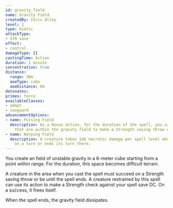 ```yaml
---
id: gravity_field
name: Gravity Field
createdBy: Chris Alley
level: 1
type: biotic
attackType:
- STR save
effect:
- control
damageType: []
castingTime: Action
duration: 1 minute
concentration: true
distance:
  range: 30m
  aoeType: cube
  aoeDistance: 6m
detonates: 
primes: force
availableClasses:
- adept
- vanguard
advancementOptions:
- name: Pulsing Field  
  description: As a bonus action, for the duration of the spell, you can force a number of creatures equal to twice the spell level
    that are within the gravity field to make a Strength saving throw or be restrained until the spell ends. 
- name: Warping Field  
  description: A creature takes 1d6 necrotic damage per spell level when it enters the gravity field for the first time 
    on a turn or ends its turn there.
---
```

You create an field of unstable gravity in a 6-meter cube starting from a point within range.  For the duration, this 
space becomes difficult terrain.  

A creature in the area when you cast the spell must succeed on a Strength saving throw or be <condition id="restrained"/> 
until the spell ends. A creature restrained by this spell can use its action to make a Strength check against your 
spell save DC. On a success, it frees itself.  

When the spell ends, the gravity field dissipates.
